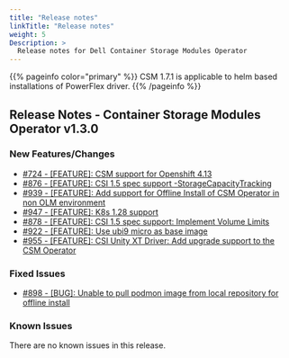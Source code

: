```yaml
---
title: "Release notes"
linkTitle: "Release notes"
weight: 5
Description: >
  Release notes for Dell Container Storage Modules Operator
---
```

{{% pageinfo color="primary" %}}
CSM 1.7.1 is applicable to helm based installations of PowerFlex driver.
{{% /pageinfo %}}

## Release Notes - Container Storage Modules Operator v1.3.0



### New Features/Changes

- [#724 - [FEATURE]: CSM support for Openshift 4.13](https://github.com/dell/csm/issues/724)
- [#876 - [FEATURE]: CSI 1.5 spec support -StorageCapacityTracking](https://github.com/dell/csm/issues/876)
- [#939 - [FEATURE]: Add support for Offline Install of CSM Operator in non OLM environment](https://github.com/dell/csm/issues/939)
- [#947 - [FEATURE]: K8s 1.28 support ](https://github.com/dell/csm/issues/947)
- [#878 - [FEATURE]: CSI 1.5 spec support: Implement Volume Limits](https://github.com/dell/csm/issues/878)
- [#922 - [FEATURE]: Use ubi9 micro as base image](https://github.com/dell/csm/issues/922)
- [#955 - [FEATURE]: CSI Unity XT Driver: Add upgrade support to the CSM Operator](https://github.com/dell/csm/issues/955)

### Fixed Issues

- [#898 - [BUG]: Unable to pull podmon image from local repository for offline install](https://github.com/dell/csm/issues/898)

### Known Issues
There are no known issues in this release.